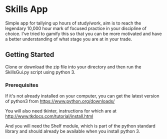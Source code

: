 # Skills App

Simple app for tallying up hours of study/work, aim is to reach the legendary 10,000 hour mark of focused practice in your discipline of choice. I've tried to gamify this so that you can be more motivated and have a better understanding of what stage you are at in your trade.

## Getting Started

Clone or download the zip file into your directory and then run the SkillsGui.py script using python 3.

### Prerequisites

If it's not already installed on your computer, you can get the latest version of python3 from https://www.python.org/downloads/

You will also need tkinter, instructions for which are at http://www.tkdocs.com/tutorial/install.html

And you will need the Shelf module, which is part of the python standard library and should already be available when you install python 3.
